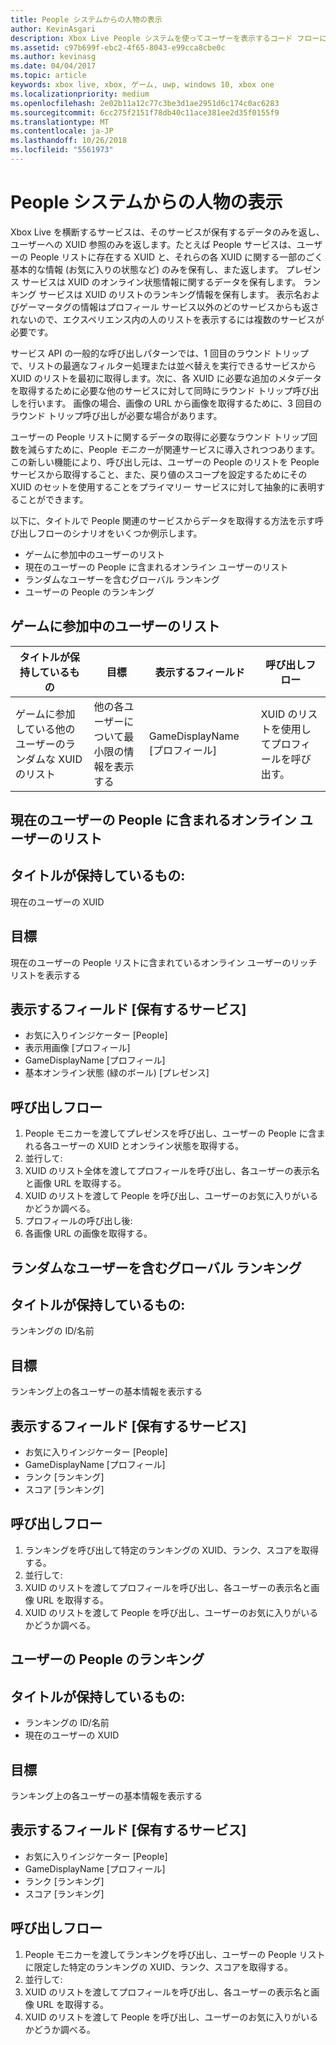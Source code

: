 ```yaml
---
title: People システムからの人物の表示
author: KevinAsgari
description: Xbox Live People システムを使ってユーザーを表示するコード フローについて説明します。
ms.assetid: c97b699f-ebc2-4f65-8043-e99cca8cbe0c
ms.author: kevinasg
ms.date: 04/04/2017
ms.topic: article
keywords: xbox live, xbox, ゲーム, uwp, windows 10, xbox one
ms.localizationpriority: medium
ms.openlocfilehash: 2e02b11a12c77c3be3d1ae2951d6c174c0ac6283
ms.sourcegitcommit: 6cc275f2151f78db40c11ace381ee2d35f0155f9
ms.translationtype: MT
ms.contentlocale: ja-JP
ms.lasthandoff: 10/26/2018
ms.locfileid: "5561973"
---
```

# <a name="display-people-from-the-people-system"></a>People システムからの人物の表示

Xbox Live を横断するサービスは、そのサービスが保有するデータのみを返し、ユーザーへの XUID 参照のみを返します。たとえば People サービスは、ユーザーの People リストに存在する XUID と、それらの各 XUID に関する一部のごく基本的な情報 (お気に入りの状態など) のみを保有し、また返します。 プレゼンス サービスは XUID のオンライン状態情報に関するデータを保有します。 ランキング サービスは XUID のリストのランキング情報を保有します。 表示名およびゲーマータグの情報はプロフィール サービス以外のどのサービスからも返されないので、エクスペリエンス内の人のリストを表示するには複数のサービスが必要です。

サービス API の一般的な呼び出しパターンでは、1 回目のラウンド トリップで、リストの最適なフィルター処理または並べ替えを実行できるサービスから XUID のリストを最初に取得します。次に、各 XUID に必要な追加のメタデータを取得するために必要な他のサービスに対して同時にラウンド トリップ呼び出しを行います。 画像の場合、画像の URL から画像を取得するために、3 回目のラウンド トリップ呼び出しが必要な場合があります。

ユーザーの People リストに関するデータの取得に必要なラウンド トリップ回数を減らすために、People *モニカー*が関連サービスに導入されつつあります。 この新しい機能により、呼び出し元は、ユーザーの People のリストを People サービスから取得すること、また、戻り値のスコープを設定するためにその XUID のセットを使用することをプライマリー サービスに対して抽象的に表明することができます。

以下に、タイトルで People 関連のサービスからデータを取得する方法を示す呼び出しフローのシナリオをいくつか例示します。

-   ゲームに参加中のユーザーのリスト
-   現在のユーザーの People に含まれるオンライン ユーザーのリスト
-   ランダムなユーザーを含むグローバル ランキング
-   ユーザーの People のランキング


## <a name="list-of-users-currently-in-game"></a>ゲームに参加中のユーザーのリスト

| タイトルが保持しているもの  | 目標  | 表示するフィールド  | 呼び出しフロー
|-------------------------------------------------|----------------------------------------------------|--------------------|--------------------------------------|
| ゲームに参加している他のユーザーのランダムな XUID のリスト | 他の各ユーザーについて最小限の情報を表示する | GameDisplayName  \[プロフィール\] | XUID のリストを使用してプロフィールを呼び出す。 |


## <a name="list-of-the-current-users-people-who-are-online"></a>現在のユーザーの People に含まれるオンライン ユーザーのリスト

## <a name="title-has"></a>タイトルが保持しているもの:
現在のユーザーの XUID

## <a name="goal"></a>目標
現在のユーザーの People リストに含まれているオンライン ユーザーのリッチ リストを表示する

## <a name="field-to-render-owning-service"></a>表示するフィールド \[保有するサービス\]
* お気に入りインジケーター [People]
* 表示用画像 [プロフィール]
* GameDisplayName [プロフィール]
* 基本オンライン状態 (緑のボール) [プレゼンス]

## <a name="call-flow"></a>呼び出しフロー
1. People モニカーを渡してプレゼンスを呼び出し、ユーザーの People に含まれる各ユーザーの XUID とオンライン状態を取得する。
1. 並行して:
 1. XUID のリスト全体を渡してプロフィールを呼び出し、各ユーザーの表示名と画像 URL を取得する。
 1. XUID のリストを渡して People を呼び出し、ユーザーのお気に入りがいるかどうか調べる。
1. プロフィールの呼び出し後:
 1. 各画像 URL の画像を取得する。

## <a name="global-leaderboard-containing-random-users"></a>ランダムなユーザーを含むグローバル ランキング

## <a name="title-has"></a>タイトルが保持しているもの:
ランキングの ID/名前

## <a name="goal"></a>目標
ランキング上の各ユーザーの基本情報を表示する

## <a name="field-to-render-owning-service"></a>表示するフィールド [保有するサービス]
* お気に入りインジケーター [People]
* GameDisplayName [プロフィール]
* ランク [ランキング]
* スコア [ランキング]

## <a name="call-flow"></a>呼び出しフロー
1. ランキングを呼び出して特定のランキングの XUID、ランク、スコアを取得する。
1. 並行して:
 1. XUID のリストを渡してプロフィールを呼び出し、各ユーザーの表示名と画像 URL を取得する。
 1. XUID のリストを渡して People を呼び出し、ユーザーのお気に入りがいるかどうか調べる。

## <a name="leaderboard-of-users-people"></a>ユーザーの People のランキング

## <a name="title-has"></a>タイトルが保持しているもの:
* ランキングの ID/名前
* 現在のユーザーの XUID

## <a name="goal"></a>目標
ランキング上の各ユーザーの基本情報を表示する

## <a name="field-to-render-owning-service"></a>表示するフィールド [保有するサービス]
* お気に入りインジケーター [People]
* GameDisplayName [プロフィール]
* ランク [ランキング]
* スコア [ランキング]

## <a name="call-flow"></a>呼び出しフロー
1. People モニカーを渡してランキングを呼び出し、ユーザーの People リストに限定した特定のランキングの XUID、ランク、スコアを取得する。
1. 並行して:
 1. XUID のリストを渡してプロフィールを呼び出し、各ユーザーの表示名と画像 URL を取得する。
 1. XUID のリストを渡して People を呼び出し、ユーザーのお気に入りがいるかどうか調べる。
